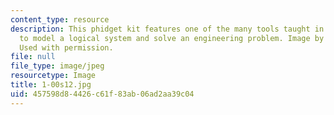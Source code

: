 ```yaml
---
content_type: resource
description: This phidget kit features one of the many tools taught in this course
  to model a logical system and solve an engineering problem. Image by V. Judson Harward.
  Used with permission.
file: null
file_type: image/jpeg
resourcetype: Image
title: 1-00s12.jpg
uid: 457598d8-4426-c61f-83ab-06ad2aa39c04
---
```

